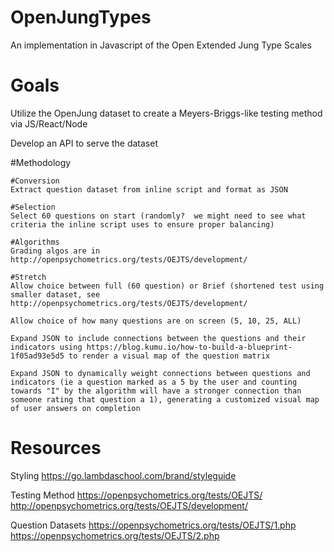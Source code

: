# OpenJungTypes
An implementation in Javascript of the Open Extended Jung Type Scales


# Goals
Utilize the OpenJung dataset to create a Meyers-Briggs-like testing method via JS/React/Node

Develop an API to serve the dataset

#Methodology

    #Conversion
    Extract question dataset from inline script and format as JSON
    
    #Selection
    Select 60 questions on start (randomly?  we might need to see what criteria the inline script uses to ensure proper balancing)
    
    #Algorithms
    Grading algos are in http://openpsychometrics.org/tests/OEJTS/development/
    
    #Stretch
    Allow choice between full (60 question) or Brief (shortened test using smaller dataset, see                   http://openpsychometrics.org/tests/OEJTS/development/
    
    Allow choice of how many questions are on screen (5, 10, 25, ALL)
    
    Expand JSON to include connections between the questions and their indicators using https://blog.kumu.io/how-to-build-a-blueprint-1f05ad93e5d5 to render a visual map of the question matrix
    
    Expand JSON to dynamically weight connections between questions and indicators (ie a question marked as a 5 by the user and counting towards "I" by the algorithm will have a stronger connection than someone rating that question a 1), generating a customized visual map of user answers on completion
    


# Resources

Styling
https://go.lambdaschool.com/brand/styleguide

Testing Method
https://openpsychometrics.org/tests/OEJTS/
http://openpsychometrics.org/tests/OEJTS/development/

Question Datasets
https://openpsychometrics.org/tests/OEJTS/1.php
https://openpsychometrics.org/tests/OEJTS/2.php



